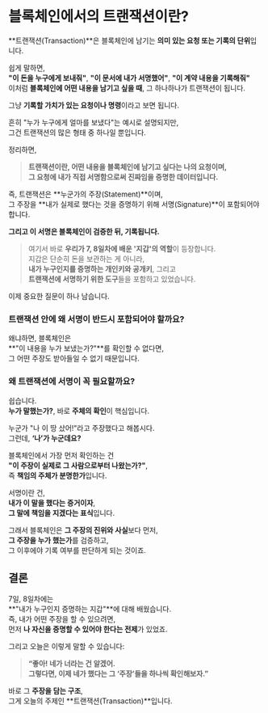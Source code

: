 # 블록체인에서의 트랜잭션이란?

**트랜잭션(Transaction)**은 블록체인에 남기는 **의미 있는 요청 또는 기록의 단위**입니다.

쉽게 말하면,  
**"이 돈을 누구에게 보내줘"**, **"이 문서에 내가 서명했어"**, **"이 계약 내용을 기록해줘"**  
이처럼 **블록체인에 어떤 내용을 남기고 싶을 때**, 그 하나하나가 트랜잭션이 됩니다.

그냥 **기록할 가치가 있는 요청이나 명령**이라고 보면 됩니다.

흔히 "누가 누구에게 얼마를 보냈다"는 예시로 설명되지만,  
그건 트랜잭션의 많은 형태 중 하나일 뿐입니다.

정리하면,

> **트랜잭션이란, 어떤 내용을 블록체인에 남기고 싶다는 나의 요청이며,  
> 그 요청에 내가 직접 서명함으로써 진짜임을 증명한 데이터입니다.**

즉, 트랜잭션은 **누군가의 주장(Statement)**이며,  
그 주장을 **내가 실제로 했다는 것을 증명하기 위해 서명(Signature)**이 포함되어야 합니다.

**그리고 이 서명은 블록체인이 검증한 뒤, 기록됩니다.**

> 여기서 바로 **우리가 7, 8일차에 배운 '지갑'의 역할**이 등장합니다.  
> 지갑은 단순히 돈을 보관하는 게 아니라,  
> **내가 누구인지를 증명하는 개인키와 공개키**, 그리고  
> **트랜잭션에 서명하기 위한 도구**들을 포함하고 있었습니다.

이제 중요한 질문이 하나 남습니다.

### 트랜잭션 안에 왜 서명이 반드시 포함되어야 할까요?

왜냐하면, 블록체인은  
**"이 내용을 누가 보냈는가?"**를 확인할 수 없다면,  
그 어떤 주장도 받아들일 수 없기 때문입니다.

### 왜 트랜잭션에 서명이 꼭 필요할까요?

쉽습니다.  
**누가 말했는가?**, 바로 **주체의 확인**이 핵심입니다.

누군가 "나 이 땅 샀어!"라고 주장했다고 해봅시다.  
그런데, **‘나’가 누군데요?**

블록체인에서 가장 먼저 확인하는 건  
**"이 주장이 실제로 그 사람으로부터 나왔는가?"**,  
즉 **책임의 주체가 분명한가**입니다.

서명이란 건,  
**내가 이 말을 했다는 증거이자**,  
**그 말에 책임을 지겠다는 표식**입니다.

그래서 블록체인은 **그 주장의 진위와 사실**보다 먼저,  
**그 주장을 누가 했는가**를 검증하고,  
그 이후에야 기록 여부를 판단하게 되는 것이죠.

## 결론

7일, 8일차에는  
**"내가 누구인지 증명하는 지갑"**에 대해 배웠습니다.  
즉, 내가 어떤 주장을 할 수 있으려면,  
먼저 **나 자신을 증명할 수 있어야 한다는 전제**가 있었죠.

그리고 오늘은 이렇게 말할 수 있습니다:

> **“좋아! 네가 너라는 건 알겠어.  
> 그렇다면, 이제 네가 했다는 그 ‘주장’들을 하나씩 확인해보자.”**

바로 그 **주장을 담는 구조**,  
그게 오늘의 주제인 **트랜잭션(Transaction)**입니다.
